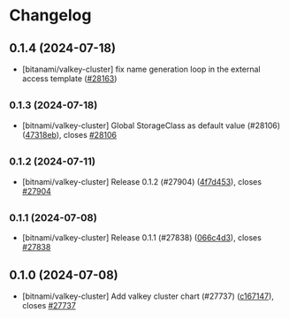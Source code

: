 # Changelog

## 0.1.4 (2024-07-18)

* [bitanami/valkey-cluster] fix name generation loop in the external access template ([#28163](https://github.com/bitnami/charts/pull/28163))

## <small>0.1.3 (2024-07-18)</small>

* [bitnami/valkey-cluster] Global StorageClass as default value (#28106) ([47318eb](https://github.com/bitnami/charts/commit/47318eb3fad504d94ad0e4450dcb7cb36380e0c1)), closes [#28106](https://github.com/bitnami/charts/issues/28106)

## <small>0.1.2 (2024-07-11)</small>

* [bitnami/valkey-cluster] Release 0.1.2 (#27904) ([4f7d453](https://github.com/bitnami/charts/commit/4f7d453085b9a481f65227b6f9edc7ae068b45b5)), closes [#27904](https://github.com/bitnami/charts/issues/27904)

## <small>0.1.1 (2024-07-08)</small>

* [bitnami/valkey-cluster] Release 0.1.1 (#27838) ([066c4d3](https://github.com/bitnami/charts/commit/066c4d37a75f9091a16d89f6daf90e80c7c68ea1)), closes [#27838](https://github.com/bitnami/charts/issues/27838)

## 0.1.0 (2024-07-08)

* [bitnami/valkey-cluster] Add valkey cluster chart (#27737) ([c167147](https://github.com/bitnami/charts/commit/c167147e254022c81745b4110d58b62babd23a7d)), closes [#27737](https://github.com/bitnami/charts/issues/27737)
